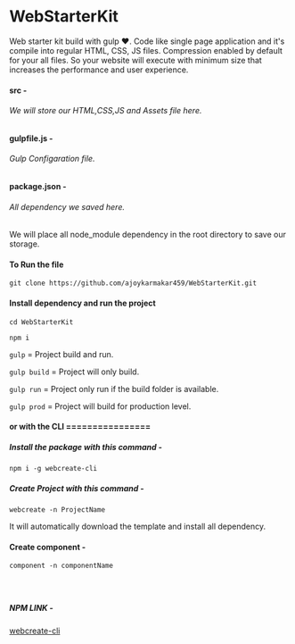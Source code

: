 
<img src="https://repository-images.githubusercontent.com/238456483/0172db80-6c9a-11eb-87eb-6629ca713fef" alt=""/>

# WebStarterKit

Web starter kit build with gulp ❤️. Code like single page application and it's compile into regular HTML, CSS, JS files. Compression enabled by default for your all files. So your website will execute with minimum size that increases the performance and user experience.

#### src -

###### We will store our HTML,CSS,JS and Assets file here.

#### gulpfile.js -

###### Gulp Configaration file.

#### package.json -

###### All dependency we saved here.

We will place all node_module dependency in the root directory to save our storage.

#### To Run the file

`git clone https://github.com/ajoykarmakar459/WebStarterKit.git`

#### Install dependency and run the project

`cd WebStarterKit`

`npm i`

`gulp` = Project build and run.

`gulp build` = Project will only build.

`gulp run` = Project only run if the build folder is available.

`gulp prod` = Project will build for production level.

#### or with the CLI ================

##### Install the package with this command -

`npm i -g webcreate-cli`

##### Create Project with this command -

`webcreate -n ProjectName`

It will automatically download the template and install all dependency.

#### Create component -

`component -n componentName`

##### &nbsp;

##### NPM LINK -

[webcreate-cli](https://www.npmjs.com/package/webcreate-cli)
